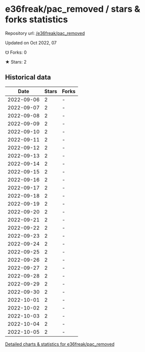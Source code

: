 # e36freak/pac_removed / stars & forks statistics

Repository url: [/e36freak/pac_removed](https://github.com/e36freak/pac_removed)

Updated on Oct 2022, 07

☋ Forks: 0

★ Stars: 2

## Historical data
| Date | Stars | Forks |
|------|-------|-------|
| 2022-09-06 | 2 | - | 
| 2022-09-07 | 2 | - | 
| 2022-09-08 | 2 | - | 
| 2022-09-09 | 2 | - | 
| 2022-09-10 | 2 | - | 
| 2022-09-11 | 2 | - | 
| 2022-09-12 | 2 | - | 
| 2022-09-13 | 2 | - | 
| 2022-09-14 | 2 | - | 
| 2022-09-15 | 2 | - | 
| 2022-09-16 | 2 | - | 
| 2022-09-17 | 2 | - | 
| 2022-09-18 | 2 | - | 
| 2022-09-19 | 2 | - | 
| 2022-09-20 | 2 | - | 
| 2022-09-21 | 2 | - | 
| 2022-09-22 | 2 | - | 
| 2022-09-23 | 2 | - | 
| 2022-09-24 | 2 | - | 
| 2022-09-25 | 2 | - | 
| 2022-09-26 | 2 | - | 
| 2022-09-27 | 2 | - | 
| 2022-09-28 | 2 | - | 
| 2022-09-29 | 2 | - | 
| 2022-09-30 | 2 | - | 
| 2022-10-01 | 2 | - | 
| 2022-10-02 | 2 | - | 
| 2022-10-03 | 2 | - | 
| 2022-10-04 | 2 | - | 
| 2022-10-05 | 2 | - | 


[Detailed charts & statistics for e36freak/pac_removed](https://reviewgithub.com/rep/e36freak/pac_removed)
